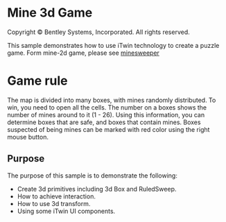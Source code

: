 # Mine 3d Game

Copyright © Bentley Systems, Incorporated. All rights reserved.

This sample demonstrates how to use iTwin technology to create a puzzle game.
Form mine-2d game, please see [minesweeper](https://minesweeper.online/)

# Game rule

The map is divided into many boxes, with mines randomly distributed. To win, you need to open all the cells. The number on a boxes shows the number of mines around to it (1 - 26). Using this information, you can determine boxes that are safe, and boxes that contain mines. Boxes suspected of being mines can be marked with red color using the right mouse button.

## Purpose

The purpose of this sample is to demonstrate the following:

* Create 3d primitives including 3d Box and RuledSweep.
* How to achieve interaction.
* How to use 3d transform.
* Using some iTwin UI components.
